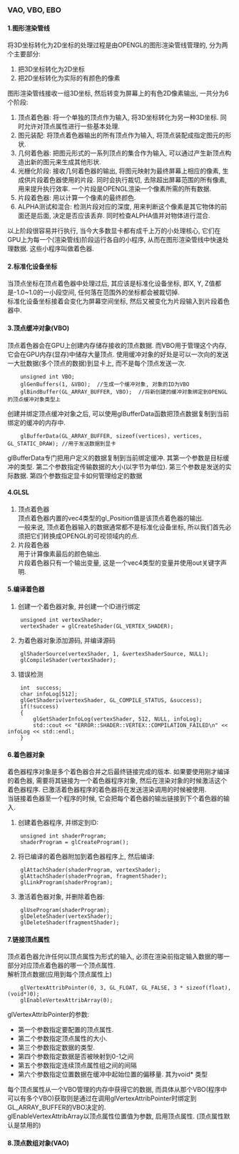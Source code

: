 ### VAO, VBO, EBO
#### 1.图形渲染管线
将3D坐标转化为2D坐标的处理过程是由OPENGL的图形渲染管线管理的, 分为两个主要部分:  
1. 把3D坐标转化为2D坐标  
2. 把2D坐标转化为实际的有颜色的像素  
  
图形渲染管线接收一组3D坐标, 然后转变为屏幕上的有色2D像素输出, 一共分为6个阶段:  
1. 顶点着色器: 将一个单独的顶点作为输入, 将3D坐标转化为另一种3D坐标. 同时允许对顶点属性进行一些基本处理.  
2. 图元装配: 将顶点着色器输出的所有顶点作为输入, 将顶点装配成指定图元的形状.  
3. 几何着色器: 把图元形式的一系列顶点的集合作为输入, 可以通过产生新顶点构造出新的图元来生成其他形状.  
4. 光栅化阶段: 接收几何着色器的输出, 将图元映射为最终屏幕上相应的像素, 生成供片段着色器使用的片段. 同时会执行裁切, 去除超出屏幕范围的所有像素, 用来提升执行效率. 一个片段是OPENGL渲染一个像素所需的所有数据.  
5. 片段着色器: 用以计算一个像素的最终颜色.  
6. ALPHA测试和混合: 检测片段对应的深度, 用来判断这个像素是其它物体的前面还是后面, 决定是否应该丢弃. 同时检查ALPHA值并对物体进行混合.  

以上阶段很容易并行执行, 当今大多数显卡都有成千上万的小处理核心, 它们在GPU上为每一个(渲染管线)阶段运行各自的小程序, 从而在图形渲染管线中快速处理数据. 这些小程序叫做着色器.  

#### 2.标准化设备坐标
当顶点坐标在顶点着色器中处理过后, 其应该是标准化设备坐标, 即X, Y, Z值都是-1.0~1.0的一小段空间, 任何落在范围外的坐标都会被裁切掉.  
标准化设备坐标接着会变化为屏幕空间坐标, 然后又被变化为片段输入到片段着色器中.  

#### 3.顶点缓冲对象(VBO)
顶点着色器会在GPU上创建内存储存接收的顶点数据. 而VBO用于管理这个内存, 它会在GPU内存(显存)中储存大量顶点. 使用缓冲对象的好处是可以一次向的发送一大批数据(多个顶点的数据)到显卡上, 而不是每个顶点发送一次. 
``` 
    unsigned int VBO;
    glGenBuffers(1, &VBO);  //生成一个缓冲对象, 对象的ID为VBO
    glBindBuffer(GL_ARRAY_BUFFER, VBO);  //将新创建的缓冲对象绑定到OPENGL的顶点缓冲对象类型上
```
创建并绑定顶点缓冲对象之后, 可以使用glBufferData函数把顶点数据复制到当前绑定的缓冲的内存中.  
```
    glBufferData(GL_ARRAY_BUFFER, sizeof(vertices), vertices, GL_STATIC_DRAW); //用于发送数据到显卡
```
glBufferData专门把用户定义的数据复制到当前绑定缓冲. 其第一个参数是目标缓冲的类型. 第二个参数指定传输数据的大小(以字节为单位). 第三个参数是发送的实际数据. 第四个参数指定显卡如何管理给定的数据

#### 4.GLSL
1. 顶点着色器  
顶点着色器内置的vec4类型的gl_Position值是该顶点着色器的输出.  
一般来说, 顶点着色器输入的数据通常都不是标准化设备坐标, 所以我们首先必须把它们转换成OPENGL的可视领域内的点.  
2. 片段着色器  
用于计算像素最后的颜色输出.  
片段着色器只有一个输出变量, 这是一个vec4类型的变量并使用out关键字声明.

#### 5.编译着色器
1. 创建一个着色器对象, 并创建一个ID进行绑定  
```
    unsigned int vertexShader;
    vertexShader = glCreateShader(GL_VERTEX_SHADER);
```
2. 为着色器对象添加源码, 并编译源码  
```
    glShaderSource(vertexShader, 1, &vertexShaderSource, NULL);
    glCompileShader(vertexShader);
```
3. 错误检测
```
    int  success;
    char infoLog[512];
    glGetShaderiv(vertexShader, GL_COMPILE_STATUS, &success);
    if(!success)
    {
        glGetShaderInfoLog(vertexShader, 512, NULL, infoLog);
        std::cout << "ERROR::SHADER::VERTEX::COMPILATION_FAILED\n" << infoLog << std::endl;
    }
```

#### 6.着色器对象
着色器程序对象是多个着色器合并之后最终链接完成的版本. 如果要使用刚才编译的着色器, 需要将其链接为一个着色器程序对象, 然后在渲染对象的时候激活这个着色器程序. 已激活着色器程序的着色器将在发送渲染调用的时候被使用.  
当链接着色器至一个程序的时候, 它会把每个着色器的输出链接到下个着色器的输入.  
1. 创建着色器程序, 并绑定到ID:  
```
    unsigned int shaderProgram;
    shaderProgram = glCreateProgram();
```
2. 将已编译的着色器附加到着色器程序上, 然后编译:  
```
    glAttachShader(shaderProgram, vertexShader);
    glAttachShader(shaderProgram, fragmentShader);
    glLinkProgram(shaderProgram);
```
3. 激活着色器对象, 并删除着色器: 
```
    glUseProgram(shaderProgram);
    glDeleteShader(vertexShader);
    glDeleteShader(fragmentShader);
```

#### 7.链接顶点属性
顶点着色器允许任何以顶点属性为形式的输入, 必须在渲染前指定输入数据的哪一部分对应顶点着色器的哪一个顶点属性.  
解析顶点数据(应用到每个顶点属性上)
```
    glVertexAttribPointer(0, 3, GL_FLOAT, GL_FALSE, 3 * sizeof(float), (void*)0);
    glEnableVertexAttribArray(0);
```
glVertexAttribPointer的参数:  
* 第一个参数指定要配置的顶点属性.  
* 第二个参数指定顶点属性的大小.  
* 第三个参数指定数据的类型.  
* 第四个参数指定数据是否被映射到0-1之间
* 第五个参数指定连续顶点属性组之间的间隔
* 第六个参数指定位置数据在缓冲中起始位置的偏移量. 其为void* 类型

每个顶点属性从一个VBO管理的内存中获得它的数据, 而具体从那个VBO(程序中可以有多个VBO)获取则是通过在调用glVertexAttribPointer时绑定到GL_ARRAY_BUFFER的VBO决定的.  
glEnableVertexAttribArray以顶点属性位置值为参数, 启用顶点属性. (顶点属性默认是禁用的)  

#### 8.顶点数组对象(VAO)
